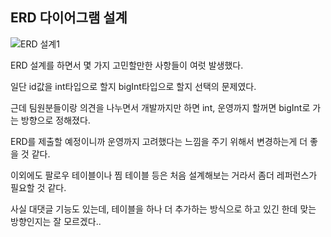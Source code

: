 ## ERD 다이어그램 설계

![ERD 설계1](https://github.com/boseungk/TIL/assets/95980754/9b2aeceb-1451-4490-9a16-13ddd153231e)

ERD 설계를 하면서 몇 가지 고민할만한 사항들이 여럿 발생했다.

일단 id값을 int타입으로 할지 bigInt타입으로 할지 선택의 문제였다.

근데 팀원분들이랑 의견을 나누면서 개발까지만 하면 int, 운영까지 할꺼면 bigInt로 가는 방향으로 정해졌다.

ERD를 제출할 예정이니까 운영까지 고려했다는 느낌을 주기 위해서 변경하는게 더 좋을 것 같다.

이외에도 팔로우 테이블이나 찜 테이블 등은 처음 설계해보는 거라서 좀더 레퍼런스가 필요할 것 같다.

사실 대댓글 기능도 있는데, 테이블을 하나 더 추가하는 방식으로 하고 있긴 한데 맞는 방향인지는 잘 모르겠다..